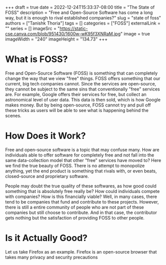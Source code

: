 +++ 
draft = true 
date = 2022-12-24T15:33:37-08:00 
title = "The State of FOSS" 
description = "Free and Open-Source Software has come a long way, but it is enough to rival established companies?" 
slug = "state of foss" 
authors = ["Tanishk Thoria"] 
tags = [] 
categories = ["FOSS"] 
externalLink = "" 
series = [] 
imageSrc = "https://static-cse.canva.com/blob/951430/1600w-wK95f3XNRaM.jpg"
image = true
imageWidth = "240"
imageHeight = "134.73"
+++

# What is FOSS?
   Free and Open-Source Software (FOSS) is something that can completely change
the way that we view "free" things. FOSS offers something that our current, big
tech companies cannot. Since the services are open-source, they cannot
be subject to the same sins that conventionally "free" services are. For 
example, Google offers their services for free, but collect an astronomical
level of user data. This data is then sold, which is how Google makes money. 
But by being open-source, FOSS cannot try and pull off these tricks as users 
will be able to see what is happening behind the scenes.

# How Does it Work?
   Free and open-source software is a topic that may confuse many. How are 
individuals able to offer software for completely free and not fall into 
the same data-collection model that other "free" services have moved to?
Here we find the true beauty of FOSS. There is no attempt to monopolize anything,
yet the end product is something that rivals with, or even beats, closed-source
and proprietary software. 

   People may doubt the true quality of these softwares, as how good could 
something that is absolutely free really be? How could individuals compete
with companies? How is this financially viable? Well, in many cases, there
tend to be companies that fund and contribute to these projects. However,
there is still a entire community of people who are not part of these companies 
but still choose to contribute. And in that case, the contributor gets nothing but 
the satisfaction of providing FOSS to other people. 

# Is it Actually Good?

   Let us take Firefox as an example. Firefox is an open-source browser that 
takes many privacy and security precautions 
